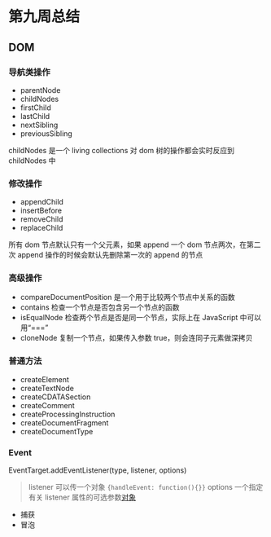 # 第九周总结

## DOM

### 导航类操作

- parentNode
- childNodes
- firstChild
- lastChild
- nextSibling
- previousSibling

childNodes 是一个 living collections 对 dom 树的操作都会实时反应到 childNodes 中

### 修改操作

- appendChild
- insertBefore
- removeChild
- replaceChild

所有 dom 节点默认只有一个父元素，如果 append 一个 dom 节点两次，在第二次 append 操作的时候会默认先删除第一次的 append 的节点

### 高级操作

- compareDocumentPosition 是一个用于比较两个节点中关系的函数
- contains 检查一个节点是否包含另一个节点的函数
- isEqualNode 检查两个节点是否是同一个节点，实际上在 JavaScript 中可以用“===”
- cloneNode 复制一个节点，如果传入参数 true，则会连同子元素做深拷贝

### 普通方法

- createElement
- createTextNode
- createCDATASection
- createComment
- createProcessingInstruction
- createDocumentFragment
- createDocumentType

### Event

EventTarget.addEventListener(type, listener, options)
> listener 可以传一个对象 `{handleEvent: function(){}}`
> options 一个指定有关 listener 属性的可选参数[对象](https://developer.mozilla.org/zh-CN/docs/Web/API/EventTarget/addEventListener)

- 捕获
- 冒泡
